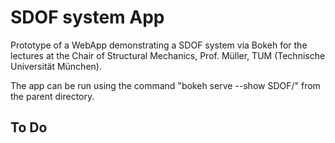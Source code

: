 # SDOF system App

Prototype of a WebApp demonstrating a SDOF system via Bokeh for the lectures at the Chair of Structural Mechanics, Prof. Müller, TUM (Technische Universität München).

The app can be run using the command "bokeh serve --show SDOF/" from the parent directory.

## To Do

